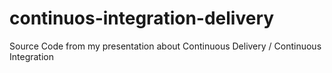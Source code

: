 # continuos-integration-delivery
Source Code from my presentation about Continuous Delivery / Continuous Integration
